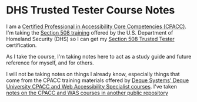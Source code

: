 # DHS Trusted Tester Course Notes

I am a [Certified Professional in Accessibility Core Competencies (CPACC)](https://www.accessibilityassociation.org/s/certified-professional). I'm taking the [Section 508 training](https://www.dhs.gov/trusted-tester) offered by the U.S. Department of Homeland Security (DHS) so I can get my [Section 508 Trusted Tester](https://www.dhs.gov/trusted-tester) certification.

As I take the course, I'm taking notes here to act as a study guide and future reference for myself, and for others.

I will not be taking notes on things I already know, especially things that come from the CPACC training materials offered by [Deque Systems' Deque University CPACC and Web Accessibility Specialist courses](https://dequeuniversity.com/online-courses/web-accessibility).
I've taken [notes on the CPACC and WAS courses in another public repository](https://github.com/lortimer/IAAP-WAS-study-notes)
